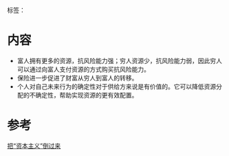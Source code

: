 标签： 
# 内容
- 富人拥有更多的资源，抗风险能力强；穷人资源少，抗风险能力弱，因此穷人可以通过向富人支付资源的方式购买抗风险能力。
- 保险进一步促进了财富从穷人到富人的转移。
- 个人对自己未来行为的确定性对于供给方来说是有价值的。它可以降低资源分配的不确定性，帮助实现资源的更有效配置。

# 参考
[把“资本主义”倒过来](http://click.revue.email/ss/c/Q4yAUzxwNXTr2G6dmefrx36HYkCT7kWHmIi3FDIEdqf1LHbleLZ4vODIDgLglj8ZVpWwO4vmAr-GPBeozUpT8nvS96A_cG6skb4fi9YbGCFHYwa4whx5RNoEunOtZqnolsHiG4mfZibyMpLKEm6d1RkgZtpHfH8WYpMysTE6cLsFCVhdYBg9wIOIakdMLTlhHPV-Ua8-rPviHiybR1QYig/3du/wCBxqvuDRwK22JcTRm1e7Q/h34/KmK_PSX17_OqChTUadNwBavz2EdU8-nA6oOATKEs398)